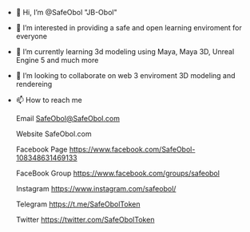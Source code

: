 - 👋 Hi, I’m @SafeObol "JB-Obol" 
- 👀 I’m interested in providing a safe and open learning enviroment for everyone
- 🌱 I’m currently learning 3d modeling using Maya, Maya 3D, Unreal Engine 5 and much more 
- 💞️ I’m looking to collaborate on web 3 enviroment 3D modeling and rendereing 
- 📫 How to reach me 
 
  Email
  SafeObol@SafeObol.com

  Website
  SafeObol.com

  Facebook Page
  https://www.facebook.com/SafeObol-108348631469133
  
  FaceBook Group
  https://www.facebook.com/groups/safeobol

  Instagram
  https://www.instagram.com/safeobol/

  Telegram
  https://t.me/SafeObolToken

  Twitter
  https://twitter.com/SafeObolToken


<!---
SafeObol/SafeObol is a ✨ special ✨ repository because its `README.md` (this file) appears on your GitHub profile.
You can click the Preview link to take a look at your changes.
--->
